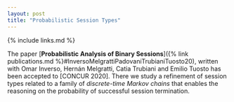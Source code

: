 ```yaml
---
layout: post
title: "Probabilistic Session Types"
---
```


{% include links.md %}

The paper [**Probabilistic Analysis of Binary Sessions**]({% link
publications.md %}#InversoMelgrattiPadovaniTrubianiTuosto20),
written with Omar Inverso, Hernán Melgratti, Catia Trubiani and
Emilio Tuosto has been accepted to [CONCUR 2020]. There we study a
refinement of session types related to a family of *discrete-time
Markov chains* that enables the reasoning on the probability of
successful session termination.
